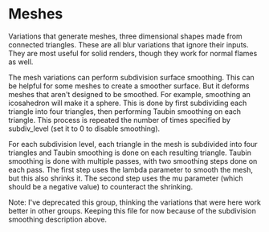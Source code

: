# Meshes
Variations that generate meshes, three dimensional shapes made from connected triangles. These are all blur variations that ignore their inputs. They are most useful for solid renders, though they work for normal flames as well.

The mesh variations can perform subdivision surface smoothing. This can be helpful for some meshes to create a smoother surface. But it deforms meshes that aren't designed to be smoothed. For example, smoothing an icosahedron will make it a sphere. This is done by first subdividing each triangle into four triangles, then performing Taubin smoothing on each triangle. This process is repeated the number of times specified by subdiv_level (set it to 0 to disable smoothing).

For each subdivision level, each triangle in the mesh is subdivided into four triangles and Taubin smoothing is done on each resulting triangle. Taubin smoothing is done with multiple passes, with two smoothing steps done on each pass. The first step uses the lambda parameter to smooth the mesh, but this also shrinks it. The second step uses the mu parameter (which should be a negative value) to counteract the shrinking.


Note: I've deprecated this group, thinking the variations that were here work better in other groups. Keeping this file for now because of the subdivision smoothing description above.
